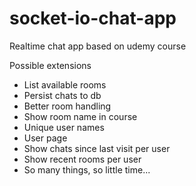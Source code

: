 # socket-io-chat-app
Realtime chat app based on udemy course

Possible extensions
* List available rooms
* Persist chats to db
* Better room handling
* Show room name in course
* Unique user names
* User page
* Show chats since last visit per user
* Show recent rooms per user
* So many things, so little time...
